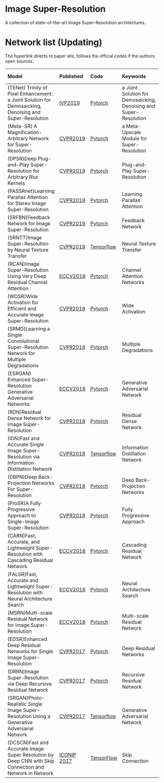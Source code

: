 # Image Super-Resolution
A collection of state-of-the-art Image Super-Resolution architectures.

# Network list (Updating)
The hyperlink directs to paper site, follows the official codes if the authors open sources.

|Model |Published |Code|Keywords|Person liable*|
|:-----|:---------|:-----|:-------|:-------|
|(TENet) Trinity of Pixel Enhancement: a Joint Solution for Demosaicking, Denoising and Super-Resolution| [IVP2019](https://arxiv.org/pdf/1905.02538.pdf)|[Pytorch](https://github.com/guochengqian/TENet)| a Joint Solution for Demosaicking, Denoising and Super-Resolution | Jiaming Wang|
|(Meta-SR) A Magnification-Arbitrary Network for Super-Resolution| [CVPR2019](https://arxiv.org/pdf/1903.00875.pdf)|[Pytorch](https://github.com/XuecaiHu/Meta-SR-Pytorch)| a Meta-Upscale Module for Super-Resolution | Chong Chen|
|(DPSR)Deep Plug-and-Play Super-Resolution for Arbitrary Blur Kernels| [CVPR2019](https://arxiv.org/abs/1903.12529)|[Pytorch](https://github.com/cszn/DPSR)| Plug-and-Play Super-Resolution | Yuanzhi Wang|
|(PASSRnet)Learning Parallax Attention for Stereo Image Super-Resolution| [CVPR2019](https://arxiv.org/pdf/1903.05784.pdf)|[Pytorch](https://github.com/LongguangWang/PASSRnet?tdsourcetag=s_pcqq_aiomsg)| Learning Parallax Attention | Yuanzhi Wang|
|(SRFBN)Feedback Network for Image Super-Resolution| [CVPR2019](https://arxiv.org/abs/1903.09814)|[Pytorch](https://github.com/Paper99/SRFBN_CVPR19)| Feedback Network | Yuanzhi Wang|
|(SRNTT)Image Super-Resolution by Neural Texture Transfer| [CVPR2019](https://arxiv.org/abs/1903.00834)|[Tensorflow](https://github.com/ZZUTK/SRNTT)| Neural Texture Transfer | Yuanzhi Wang|
|(RCAN)Image Super-Resolution Using Very Deep Residual Channel Attention| [ECCV2018](https://arxiv.org/abs/1807.02758)|[Pytorch](https://github.com/yulunzhang/RCAN)| Channel Attention Networks | Yuanzhi Wang|
|(WDSR)Wide Activation for Efficient and Accurate Image Super-Resolution| [CVPR2018](https://arxiv.org/pdf/1808.08718v2.pdf)|[Pytorch](https://github.com/SJHNJU/WDSR)| Wide Activation | Yuanzhi Wang|
|(SRMD)Learning a Single Convolutional Super-Resolution Network for Multiple Degradations| [CVPR2018](https://arxiv.org/abs/1712.06116)|[Pytorch](https://github.com/cszn/SRMD)| Multiple Degradations | Yuanzhi Wang|
|(ESRGAN) Enhanced Super-Resolution Generative Adversarial Networks| [ECCV2018](https://arxiv.org/abs/1809.00219)|[Pytorch](https://github.com/xinntao/ESRGAN)| Generative Adversarial Network | Yuanzhi Wang|
|(RDN)Residual Dense Network for Image Super-Resolution| [CVPR2018](https://arxiv.org/abs/1802.08797)|[Pytorch](https://github.com/yulunzhang/RDN)| Residual Dense Network | Yuanzhi Wang|
|(IDN)Fast and Accurate Single Image Super-Resolution via Information Distillation Network| [CVPR2018](https://arxiv.org/pdf/1803.09454v1.pdf)|[Tensorflow](https://github.com/Zheng222/IDN-tensorflow)| Information Distillation Network | Yuanzhi Wang|
|(DBPN)Deep Back-Projection Networks For Super-Resolution| [CVPR2018](https://arxiv.org/abs/1803.02735)|[Pytorch](https://github.com/alterzero/DBPN-Pytorch)| Deep Back-Projection Networks | Yuanzhi Wang|
|(ProSR)A Fully Progressive Approach to Single-Image Super-Resolution| [CVPR2018](https://arxiv.org/abs/1804.02900)|[Pytorch](https://github.com/fperazzi/proSR)| Fully Progressive Approach | Yuanzhi Wang|
|(CARN)Fast, Accurate, and Lightweight Super-Resolution with Cascading Residual Network| [ECCV2018](http://openaccess.thecvf.com/content_ECCV_2018/papers/Namhyuk_Ahn_Fast_Accurate_and_ECCV_2018_paper.pdf)|[Pytorch](https://github.com/nmhkahn/CARN-pytorch)| Cascading Residual Network | Yuanzhi Wang|
|(FALSR)Fast, Accurate and Lightweight Super-Resolution with Neural Architecture Search| [ECCV2018](https://arxiv.org/abs/1901.07261)|[Pytorch](https://github.com/xiaomi-automl/FALSR)| Neural Architecture Search | Yuanzhi Wang|
|(MSRN)Multi-scale Residual Network for Image Super-Resolution| [ECCV2018](http://openaccess.thecvf.com/content_ECCV_2018/papers/Juncheng_Li_Multi-scale_Residual_Network_ECCV_2018_paper.pdf)|[Pytorch](https://github.com/MIVRC/MSRN-PyTorch)| Multi-scale Residual Network | Yuanzhi Wang|
|(EDSR)Enhanced Deep Residual Networks for Single Image Super-Resolution| [CVPR2017](https://arxiv.org/abs/1707.02921)|[Pytorch](https://github.com/thstkdgus35/EDSR-PyTorch)| Deep Residual Networks | Yuanzhi Wang|
|(DRRN)Image Super-Resolution via Deep Recursive Residual Network| [CVPR2017](http://openaccess.thecvf.com/content_cvpr_2017/papers/Tai_Image_Super-Resolution_via_CVPR_2017_paper.pdf)|[Pytorch](https://github.com/tyshiwo/DRRN_CVPR17)| Recursive Residual Network | Yuanzhi Wang|
|(SRGAN)Photo-Realistic Single Image Super-Resolution Using a Generative Adversarial Network| [CVPR2017](http://openaccess.thecvf.com/content_cvpr_2017/papers/Ledig_Photo-Realistic_Single_Image_CVPR_2017_paper.pdf)|[Tensorflow](https://github.com/tensorlayer/srgan)| Generative Adversarial Network | Yuanzhi Wang|
|(DCSCN)Fast and Accurate Image Super Resolution by Deep CNN with Skip Connection and Network in Network| [ICONIP 2017](https://arxiv.org/abs/1807.02758)|[TensorFlow](https://github.com/jiny2001/dcscn-super-resolution)| Skip Connection | Yuanzhi Wang|
